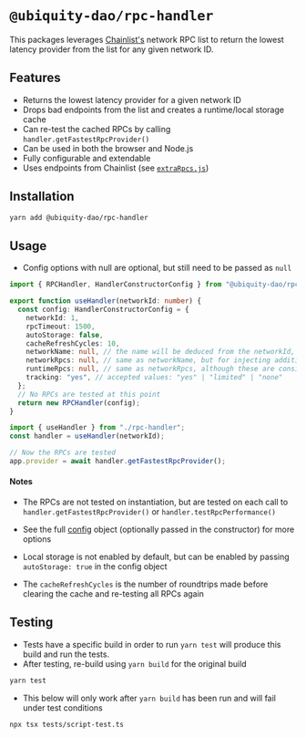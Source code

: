 # `@ubiquity-dao/rpc-handler`

This packages leverages [Chainlist's](https://github.com/DefiLlama/chainlist) network RPC list to return the lowest latency provider from the list for any given network ID.

## Features

- Returns the lowest latency provider for a given network ID
- Drops bad endpoints from the list and creates a runtime/local storage cache
- Can re-test the cached RPCs by calling `handler.getFastestRpcProvider()`
- Can be used in both the browser and Node.js
- Fully configurable and extendable
- Uses endpoints from Chainlist (see [`extraRpcs.js`](https://github.com/DefiLlama/chainlist/blob/main/constants/extraRpcs.js))

## Installation

```bash
yarn add @ubiquity-dao/rpc-handler
```

## Usage

- Config options with null are optional, but still need to be passed as `null`

```typescript
import { RPCHandler, HandlerConstructorConfig } from "@ubiquity-dao/rpc-handler/";

export function useHandler(networkId: number) {
  const config: HandlerConstructorConfig = {
    networkId: 1,
    rpcTimeout: 1500,
    autoStorage: false,
    cacheRefreshCycles: 10,
    networkName: null, // the name will be deduced from the networkId, unless using a custom network
    networkRpcs: null, // same as networkName, but for injecting additional RPCs
    runtimeRpcs: null, // same as networkRpcs, although these are considered error-free
    tracking: "yes", // accepted values: "yes" | "limited" | "none"
  };
  // No RPCs are tested at this point
  return new RPCHandler(config);
}
```

```typescript
import { useHandler } from "./rpc-handler";
const handler = useHandler(networkId);

// Now the RPCs are tested
app.provider = await handler.getFastestRpcProvider();
```

#### Notes

- The RPCs are not tested on instantiation, but are tested on each call to `handler.getFastestRpcProvider()` or `handler.testRpcPerformance()`

- See the full [config](src\handler.ts) object (optionally passed in the constructor) for more options

- Local storage is not enabled by default, but can be enabled by passing `autoStorage: true` in the config object

- The `cacheRefreshCycles` is the number of roundtrips made before clearing the cache and re-testing all RPCs again

## Testing

- Tests have a specific build in order to run `yarn test` will produce this build and run the tests.
- After testing, re-build using `yarn build` for the original build

```bash
yarn test
```

- This below will only work after `yarn build` has been run and will fail under test conditions

```bash
npx tsx tests/script-test.ts
```

